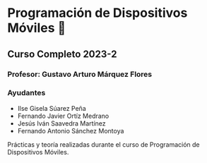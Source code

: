 Programación de Dispositivos Móviles 📱
=========================================

Curso Completo 2023-2
-------------------------------------------

### Profesor: Gustavo Arturo Márquez Flores

### Ayudantes

* Ilse Gisela Súarez Peña
* Fernando Javier Ortíz Medrano
* Jesús Iván Saavedra Martínez
* Fernando Antonio Sánchez Montoya

Prácticas y teoría realizadas durante el curso de Programación de Dispositivos Móviles.
